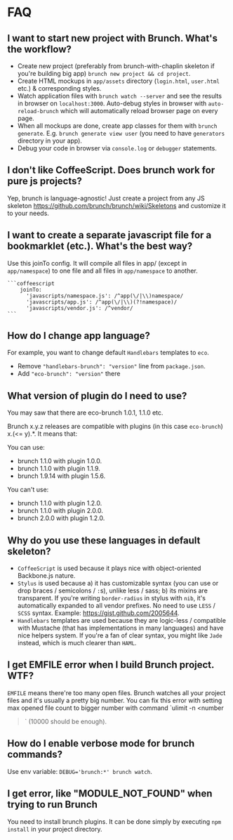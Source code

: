 # FAQ

## I want to start new project with Brunch. What's the workflow?

* Create new project (preferably from brunch-with-chaplin skeleton if you're building big app) `brunch new project && cd project`.
* Create HTML mockups in `app/assets` directory (`login.html`, `user.html` etc.) & corresponding styles.
* Watch application files with `brunch watch --server` and see the results in browser on `localhost:3000`. Auto-debug styles in browser with `auto-reload-brunch` which will automatically reload browser page on every page.
* When all mockups are done, create app classes for them with `brunch generate`. E.g. `brunch generate view user` (you need to have `generators` directory in your app).
* Debug your code in browser via `console.log` or `debugger` statements.

## I don't like CoffeeScript. Does brunch work for pure js projects?

Yep, brunch is language-agnostic! Just create a project from any JS skeleton https://github.com/brunch/brunch/wiki/Skeletons and customize it to your needs.

## I want to create a separate javascript file for a bookmarklet (etc.). What's the best way?

Use this joinTo config. It will compile all files in app/ (except in `app/namespace`) to one file and all files in `app/namespace` to another.

    ```coffeescript
        joinTo:
          'javascripts/namespace.js': /^app(\/|\\)namespace/
          'javascripts/app.js': /^app(\/|\\)(?!namespace)/
          'javascripts/vendor.js': /^vendor/
    ```

## How do I change app language?

For example, you want to change default `Handlebars` templates to `eco`.

* Remove `"handlebars-brunch": "version"` line from `package.json`.
* Add `"eco-brunch": "version"` there

## What version of plugin do I need to use?

You may saw that there are eco-brunch 1.0.1, 1.1.0 etc.

Brunch x.y.z releases are compatible with plugins (in this case `eco-brunch`) x.(<= y).*. It means that:

You can use:

* brunch 1.1.0 with plugin 1.0.0.
* brunch 1.1.0 with plugin 1.1.9.
* brunch 1.9.14 with plugin 1.5.6.

You can't use:

* brunch 1.1.0 with plugin 1.2.0.
* brunch 1.1.0 with plugin 2.0.0.
* brunch 2.0.0 with plugin 1.2.0.

## Why do you use these languages in default skeleton?

* `CoffeeScript` is used because it plays nice with object-oriented Backbone.js nature.
* `Stylus` is used because a) it has customizable syntax (you can use or drop braces / semicolons / `:`s), unlike less / sass; b) its mixins are transparent. If you're writing `border-radius` in stylus with `nib`, it's automatically expanded to all vendor prefixes. No need to use `LESS` / `SCSS` syntax. Example: https://gist.github.com/2005644.
* `Handlebars` templates are used because they are logic-less / compatible with Mustache (that has implementations in many languages) and have nice helpers system. If you're a fan of clear syntax, you might like `Jade` instead, which is much clearer than `HAML`.

## I get EMFILE error when I build Brunch project. WTF?

`EMFILE` means there're too many open files. Brunch watches all your project files and it's usually a pretty big number. You can fix this error with setting max opened file count to bigger number with command `ulimit -n <number
>` (10000 should be enough).

## How do I enable verbose mode for brunch commands?

Use env variable: `DEBUG='brunch:*' brunch watch`.

## I get error, like "MODULE_NOT_FOUND" when trying to run Brunch

You need to install brunch plugins. It can be done simply by executing `npm install` in your project directory.
